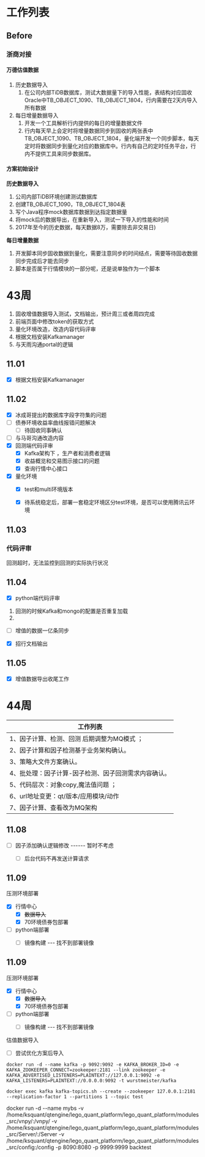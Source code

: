 # 工作列表

## Before

### 浙商对接

#### 万德估值数据

1. 历史数据导入
   1. 在公司内部TiDB数据库，测试大数据量下的导入性能，表结构对应固收Oracle中TB_OBJECT_1090、TB_OBJECT_1804，行内需要在2天内导入所有数据
2. 每日增量数据导入
   1. 开发一个工具解析行内提供的每日的增量数据文件
   2. 行内每天早上会定时将增量数据同步到固收的两张表中TB_OBJECT_1090、TB_OBJECT_1804，量化端开发一个同步脚本，每天定时将数据同步到量化对应的数据库中。行内有自己的定时任务平台，行内不提供工具来同步数据库。



#### 方案初始设计

**历史数据导入**

1. 公司内部TiDB环境创建测试数据库
2. 创建TB_OBJECT_1090，TB_OBJECT_1804表
3. 写个Java程序mock数据库数据到达指定数据量
4. 将mock后的数据导出，在重新导入，测试一下导入的性能和时间
5. 2017年至今的历史数据，每天数据8万，需要除去非交易日)



**每日增量数据**

1. 开发脚本同步固收数据到量化，需要注意同步的时间结点，需要等待固收数据同步完成后才能去同步
2. 脚本是否属于行情模块的一部分呢，还是说单独作为一个脚本 



# 43周

1. 固收增值数据导入测试，文档输出，预计周三或者周四完成
2. 前端页面中修改token的获取方式
3. 量化环境改造，改造内容代码评审
4. 根据文档安装Kafkamanager
5. 与天雨沟通portal的逻辑



## 11.01

- [x] 根据文档安装Kafkamanager





## 11.02

- [x] 冰成哥提出的数据库字段字符集的问题
- [ ] 债券环境收益率曲线报错问题解决
  - [ ] 待固收同事确认
- [ ] 与马哥沟通改造内容
- [x] 回测端代码评审
  - [x] Kafka架构下 ，生产者和消费者逻辑
  - [x] 收益概览和交易图示接口的问题
  - [x] 查询行情中心接口
- [x] 量化环境
  - [x] test和multi环境版本
  - [x] 待系统稳定后，部署一套稳定环境区分test环境，是否可以使用腾讯云环境



## 11.03

### 代码评审

回测超时，无法监控到回测的实际执行状况







## 11.04

- [x] python端代码评审

1. 回测的时候Kafka和mongo的配置是否重复加载
2. 



- [ ] 增值的数据一亿条同步
- [x] 招行文档输出



## 11.05

- [x] 增值数据导出收尾工作





# 44周

| 工作列表                                             |
| ---------------------------------------------------- |
| 1、因子计算、检测、回测 后期调整为MQ模式 ；          |
| 2、因子计算和因子检测基于业务架构确认。              |
| 3、策略大文件方案确认。                              |
| 4、批处理：因子计算-因子检测、因子回测需求内容确认。 |
| 5、代码层次：对象copy,魔法值问题 ；                  |
| 6、url地址变更：qt/版本/应用模块/动作                |
| 7、因子计算、查看改为MQ架构                          |



## 11.08

- [ ] 因子添加确认逻辑修改  ------ 暂时不考虑
  - [ ] 后台代码不再发送计算请求



## 11.09

压测环境部署

- [x] 行情中心
  - [x] ~~数据导入~~
  - [x] 70环境债券包部署
- [ ] python端部署
  - [ ] 镜像构建 --- 找不到部署镜像



## 11.09

压测环境部署

- [x] 行情中心
  - [x] ~~数据导入~~
  - [x] 70环境债券包部署
- [ ] python端部署
  - [ ] 镜像构建 --- 找不到部署镜像



估值数据导入

- [ ] 尝试优化方案后导入









```routeros
docker run -d --name kafka -p 9092:9092 -e KAFKA_BROKER_ID=0 -e KAFKA_ZOOKEEPER_CONNECT=zookeeper:2181 --link zookeeper -e KAFKA_ADVERTISED_LISTENERS=PLAINTEXT://127.0.0.1:9092 -e KAFKA_LISTENERS=PLAINTEXT://0.0.0.0:9092 -t wurstmeister/kafka
```

```
docker exec kafka kafka-topics.sh --create --zookeeper 127.0.0.1:2181 --replication-factor 1 --partitions 1 --topic test
```




 docker run  -d --name mybs -v /home/ksquant/qtengine/lego_quant_platform/lego_quant_platform/modules_src/vnpy/:/vnpy/ -v /home/ksquant/qtengine/lego_quant_platform/lego_quant_platform/modules_src/Server/:/Server -v /home/ksquant/qtengine/lego_quant_platform/lego_quant_platform/modules_src/config:/config -p 8090:8080 -p 9999:9999 backtest

